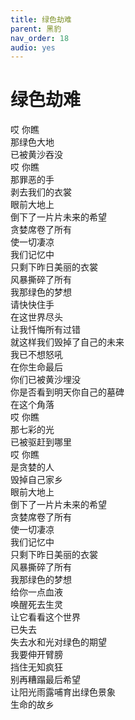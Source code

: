 ```yaml
---
title: 绿色劫难
parent: 黑豹
nav_order: 18
audio: yes
---
```


# 绿色劫难

哎 你瞧  
那绿色大地  
已被黄沙吞没  
哎 你瞧  
那罪恶的手  
剥去我们的衣裳  
眼前大地上  
倒下了一片片未来的希望  
贪婪席卷了所有  
使一切凄凉  
我们记忆中  
只剩下昨日美丽的衣裳  
风暴撕碎了所有  
我那绿色的梦想  
请快快住手  
在这世界尽头  
让我忏悔所有过错  
就这样我们毁掉了自己的未来  
我已不想怒吼  
在你生命最后  
你们已被黄沙埋没  
你是否看到明天你自己的墓碑  
在这个角落  
哎 你瞧  
那七彩的光  
已被驱赶到哪里  
哎 你瞧  
是贪婪的人  
毁掉自己家乡  
眼前大地上  
倒下了一片片未来的希望  
贪婪席卷了所有  
使一切凄凉  
我们记忆中  
只剩下昨日美丽的衣裳  
风暴撕碎了所有  
我那绿色的梦想  
给你一点血液  
唤醒死去生灵  
让它看看这个世界  
已失去  
失去水和光对绿色的期望  
我要伸开臂膀  
挡住无知疯狂  
别再糟蹋最后希望  
让阳光雨露哺育出绿色景象  
生命的故乡